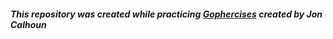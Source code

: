 ##### This repository was created while practicing [Gophercises](https://courses.calhoun.io/courses/cor_gophercises) created by Jon Calhoun
